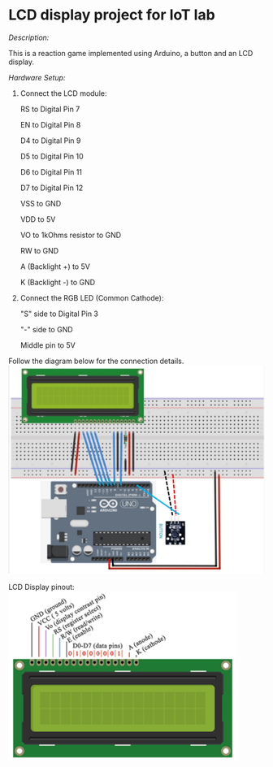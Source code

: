 # LCD display project for IoT lab

*Description:*

This is a reaction game implemented using Arduino, a button and an LCD display. 

*Hardware Setup:*
1.	Connect the LCD module:

    RS to Digital Pin 7

    EN to Digital Pin 8

    D4 to Digital Pin 9

    D5 to Digital Pin 10
    
    D6 to Digital Pin 11
    
    D7 to Digital Pin 12
    
    VSS to GND
    
    VDD to 5V
    
    VO to 1kOhms resistor to GND
    
    RW to GND
    
    A (Backlight +) to 5V
    
    K (Backlight -) to GND

2.	Connect the RGB LED (Common Cathode):
    
    "S" side to Digital Pin 3
    
    "-" side to GND
    
    Middle pin to 5V

Follow the diagram below for the connection details.
 ![alt text](image.png)

LCD Display pinout:
 ![alt text](image-1.png)
